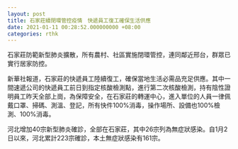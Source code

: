 ```yaml
---
layout: post
title: 石家莊續閉環管控疫情　快遞員工復工確保生活供應
date: 2021-01-11 00:28:52.000000000 +08:00
categories: rthk
---
```


石家莊防範新型肺炎擴散，所有農村、社區實施閉環管控，連同鄰近邢台，群眾已實行居家防控。

新華社報道，石家莊的快遞員工陸續復工，確保當地生活必需品充足供應。其中一間速遞公司的快遞員工前日到指定核酸檢測點，進行第二次核酸檢測，持有陰性證明員工昨天全部上崗，為保障安全，在石家莊的轉運中心，進入單位的人員一律佩戴口罩、掃碼、測溫、登記，所有快件100%消毒，操作場所、設備也100%檢測、100%消毒。

河北增加40宗新型肺炎確診，全部在石家莊，其中26宗列為無症狀感染。自1月2日以來，河北累計223宗確診，本土無症狀感染有161宗。
